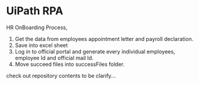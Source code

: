 # UiPath RPA

HR OnBoarding Process,

1) Get the data from employees appointment letter and payroll declaration.
2) Save into excel sheet 
3) Log in to official portal and generate every individual employees, employee Id and official mail Id.
4) Move succeed files into successFiles folder.


check out repository contents to be clarify...

